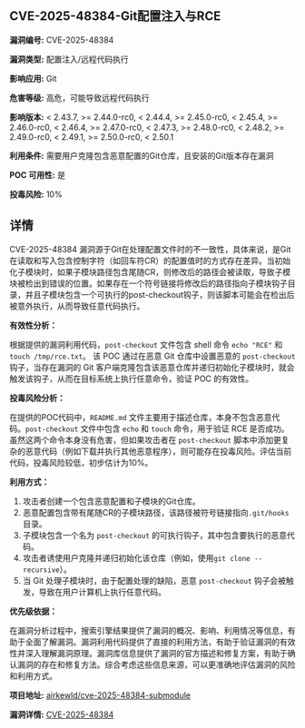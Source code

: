 ## CVE-2025-48384-Git配置注入与RCE

**漏洞编号:** CVE-2025-48384

**漏洞类型:** 配置注入/远程代码执行

**影响应用:** Git

**危害等级:** 高危，可能导致远程代码执行

**影响版本:** < 2.43.7, >= 2.44.0-rc0, < 2.44.4, >= 2.45.0-rc0, < 2.45.4, >= 2.46.0-rc0, < 2.46.4, >= 2.47.0-rc0, < 2.47.3, >= 2.48.0-rc0, < 2.48.2, >= 2.49.0-rc0, < 2.49.1, >= 2.50.0-rc0, < 2.50.1

**利用条件:** 需要用户克隆包含恶意配置的Git仓库，且安装的Git版本存在漏洞

**POC 可用性:** 是

**投毒风险:** 10%

## 详情

CVE-2025-48384 漏洞源于Git在处理配置文件时的不一致性，具体来说，是Git在读取和写入包含控制字符（如回车符CR）的配置值时的方式存在差异。当初始化子模块时，如果子模块路径包含尾随CR，则修改后的路径会被读取，导致子模块被检出到错误的位置。如果存在一个符号链接将修改后的路径指向子模块钩子目录，并且子模块包含一个可执行的post-checkout钩子，则该脚本可能会在检出后被意外执行，从而导致任意代码执行。

**有效性分析：**

根据提供的漏洞利用代码，`post-checkout` 文件包含 shell 命令 `echo "RCE"` 和 `touch /tmp/rce.txt`。 该 POC 通过在恶意 Git 仓库中设置恶意的 `post-checkout` 钩子，当存在漏洞的 Git 客户端克隆包含该恶意仓库并递归初始化子模块时，就会触发该钩子，从而在目标系统上执行任意命令，验证 POC 的有效性。

**投毒风险分析：**

在提供的POC代码中，`README.md` 文件主要用于描述仓库，本身不包含恶意代码。`post-checkout` 文件中包含 `echo` 和 `touch` 命令，用于验证 RCE 是否成功。虽然这两个命令本身没有危害，但如果攻击者在 `post-checkout` 脚本中添加更复杂的恶意代码（例如下载并执行其他恶意程序），则可能存在投毒风险。评估当前代码，投毒风险较低，初步估计为10%。

**利用方式：**

1.  攻击者创建一个包含恶意配置和子模块的Git仓库。
2.  恶意配置包含带有尾随CR的子模块路径，该路径被符号链接指向`.git/hooks`目录。
3.  子模块包含一个名为 `post-checkout` 的可执行钩子，其中包含要执行的恶意代码。
4.  攻击者诱使用户克隆并递归初始化该仓库（例如，使用`git clone --recursive`）。
5.  当 Git 处理子模块时，由于配置处理的缺陷，恶意 `post-checkout` 钩子会被触发，导致在用户计算机上执行任意代码。

**优先级依据：**

在漏洞分析过程中，搜索引擎结果提供了漏洞的概况、影响、利用情况等信息，有助于全面了解漏洞。漏洞利用代码提供了直接的利用方法，有助于验证漏洞的有效性并深入理解漏洞原理。漏洞库信息提供了漏洞的官方描述和修复方案，有助于确认漏洞的存在和修复方法。综合考虑这些信息来源，可以更准确地评估漏洞的风险和利用方式。

**项目地址:** [airkewld/cve-2025-48384-submodule](https://github.com/airkewld/cve-2025-48384-submodule)

**漏洞详情:** [CVE-2025-48384](https://nvd.nist.gov/vuln/detail/CVE-2025-48384)